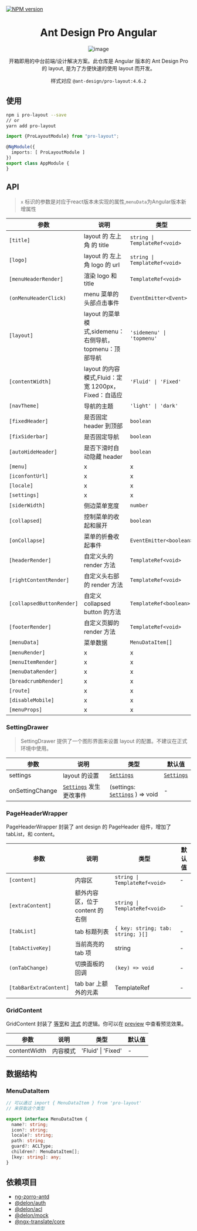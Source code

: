 [![NPM version](https://img.shields.io/npm/v/pro-layout.svg)](https://www.npmjs.com/package/pro-layout)


<h1 align="center">Ant Design Pro Angular</h1>

<div align="center">

![image](https://user-images.githubusercontent.com/8186664/55930941-276e6580-5c56-11e9-800d-bc284bda4daf.png)

开箱即用的中台前端/设计解决方案。此仓库是 Angular 版本的 Ant Design Pro 的 layout, 是为了方便快速的使用 layout 而开发。

样式对应 `@ant-design/pro-layout:4.6.2` 


</div>

## 使用

```bash
npm i pro-layout --save
// or
yarn add pro-layout
```

```ts
import {ProLayoutModule} from "pro-layout";

@NgModule({
  imports: [ ProLayoutModule ]
})
export class AppModule {
}
```

## API

> `x` 标识的参数是对应于react版本未实现的属性,`menuData`为Angular版本新增属性

| 参数 | 说明 | 类型 | 默认值 |
| --- | --- | --- | --- |
| `[title]` | layout 的 左上角 的 title | `string \| TemplateRef<void>` | `'Ant Design Pro'` |
| `[logo]` | layout 的 左上角 logo 的 url | `string \| TemplateRef<void>` | - |
| `[menuHeaderRender]` | 渲染 logo 和 title | `TemplateRef<void>` | - |
| `(onMenuHeaderClick)` | menu 菜单的头部点击事件 | `EventEmitter<Event>` | - |
| `[layout]` | layout 的菜单模式,sidemenu：右侧导航，topmenu：顶部导航 | `'sidemenu' \| 'topmenu'` | `'sidemenu'` |
| `[contentWidth]` | layout 的内容模式,Fluid：定宽 1200px，Fixed：自适应 | `'Fluid' \| 'Fixed'` | `'Fluid'` |
| `[navTheme]` | 导航的主题 | `'light' \| 'dark'` | `'dark'` |
| `[fixedHeader]` | 是否固定 header 到顶部 | `boolean` | `false` |
| `[fixSiderbar]` | 是否固定导航 | `boolean` | `false` |
| `[autoHideHeader]` | 是否下滑时自动隐藏 header | `boolean` | `false` |
| `[menu]` | x | x | x |
| `[iconfontUrl]` | x | x | x |
| `[locale]` | x | x | x | x |
| `[settings]` | x | x | x | x |
| `[siderWidth]` | 侧边菜单宽度 | `number` | 256 |
| `[collapsed]` | 控制菜单的收起和展开 | `boolean` | false |
| `[onCollapse]` | 菜单的折叠收起事件	 | `EventEmitter<boolean>` | - |
| `[headerRender]` | 自定义头的 render 方法 | `TemplateRef<void>` | - |
| `[rightContentRender]` | 自定义头右部的 render 方法 | `TemplateRef<void>` | - |
| `[collapsedButtonRender]` | 自定义 collapsed button 的方法 | `TemplateRef<boolean>` | - |
| `[footerRender]` | 自定义页脚的 render 方法 | `TemplateRef<void>`| false` | - |
| `[menuData]` | 菜单数据 | `MenuDataItem[]` | - |
| `[menuRender]` | x | x | x |
| `[menuItemRender]` | x | x | x |
| `[menuDataRender]` | x | x | x | x |
| `[breadcrumbRender]` | x | x | x | x |
| `[route]` | x | x | x | x |
| `[disableMobile]` | x | x | x | x |
| `[menuProps]` | x | x | x | x |


### SettingDrawer

> SettingDrawer 提供了一个图形界面来设置 layout 的配置。不建议在正式环境中使用。

| 参数 | 说明 | 类型 | 默认值 |
| --- | --- | --- | --- |
| settings | layout 的设置 | [`Settings`](#Settings) | [`Settings`](#Settings) | - |
| onSettingChange | [`Settings`](#Settings) 发生更改事件 | (settings: [`Settings`](#Settings) ) => void | - |

### PageHeaderWrapper

PageHeaderWrapper 封装了 ant design 的 PageHeader 组件，增加了 tabList，和 content。 

| 参数 | 说明 | 类型 | 默认值 |
| --- | --- | --- | --- |
| `[content]` | 内容区 | `string \| TemplateRef<void>` | - |
| `[extraContent]` | 额外内容区，位于 content 的右侧 | `string \| TemplateRef<void>` | - |
| `[tabList]` | tab 标题列表 | `{ key: string; tab: string; }[]` | - |
| `[tabActiveKey]` | 当前高亮的 tab 项 | string | - |
| `(onTabChange)` | 切换面板的回调 | `(key) => void` | - |
| `[tabBarExtraContent]` | tab bar 上额外的元素 | TemplateRef<void> | - |

### GridContent

GridContent 封装了 [等宽](https://preview.pro.ant.design/dashboard/analysis?layout=topmenu&contentWidth=Fixed)和 [流式](https://preview.pro.ant.design/dashboard/analysis?layout=topmenu) 的逻辑。你可以在 [preview](https://preview.pro.ant.design/dashboard/analysis) 中查看预览效果。

| 参数         | 说明     | 类型               | 默认值 |
| ------------ | -------- | ------------------ | ------ |
| contentWidth | 内容模式 | 'Fluid' \| 'Fixed' | -      |

## 数据结构

### MenuDataItem

```ts
// 可以通过 import { MenuDataItem } from 'pro-layout'
// 来获取这个类型

export interface MenuDataItem {
  name?: string;
  icon?: string;
  locale?: string;
  path: string;
  guard?: ACLType;
  children?: MenuDataItem[];
  [key: string]: any;
}
```

## 依赖项目

- [ng-zorro-antd](https://github.com/NG-ZORRO/ng-zorro-antd)
- [@delon/auth](https://ng-alain.com/auth/getting-started/zh)
- [@delon/acl](https://ng-alain.com/acl/getting-started/zh)
- [@delon/mock](https://ng-alain.com/mock/getting-started/zh)
- [@ngx-translate/core](https://github.com/ngx-translate/core)
